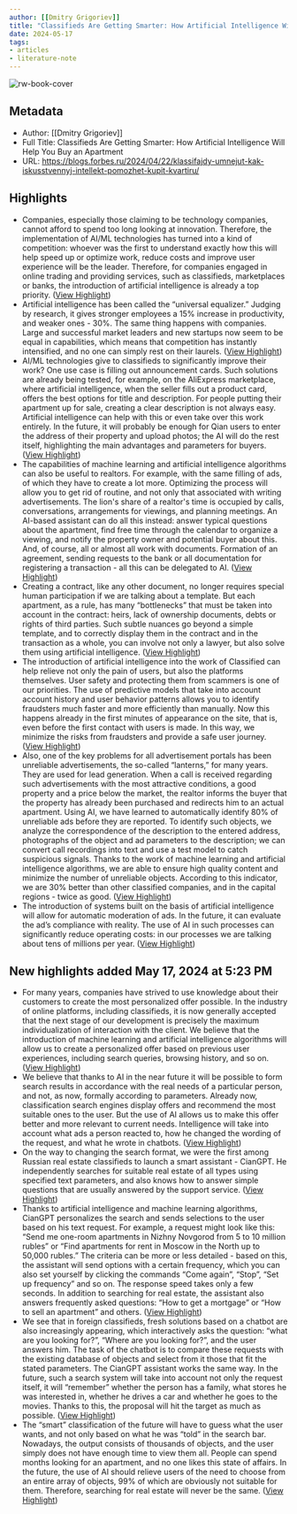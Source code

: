 ```yaml
---
author: [[Dmitry Grigoriev]]
title: "Classifieds Are Getting Smarter: How Artificial Intelligence Will Help You Buy an Apartment"
date: 2024-05-17
tags: 
- articles
- literature-note
---
```

![rw-book-cover](https://blogs.forbes.ru/wp-content/uploads/2024/04/igor-omilaev-eggfz5x2lna-unsplash-2560.jpg)

## Metadata
- Author: [[Dmitry Grigoriev]]
- Full Title: Classifieds Are Getting Smarter: How Artificial Intelligence Will Help You Buy an Apartment
- URL: https://blogs.forbes.ru/2024/04/22/klassifajdy-umnejut-kak-iskusstvennyj-intellekt-pomozhet-kupit-kvartiru/

## Highlights
- Companies, especially those claiming to be technology companies, cannot afford to spend too long looking at innovation. Therefore, the implementation of AI/ML technologies has turned into a kind of competition: whoever was the first to understand exactly how this will help speed up or optimize work, reduce costs and improve user experience will be the leader. Therefore, for companies engaged in online trading and providing services, such as classifieds, marketplaces or banks, the introduction of artificial intelligence is already a top priority. ([View Highlight](https://read.readwise.io/read/01hy38hce5egrqp1mz28fth7rc))
- Artificial intelligence has been called the “universal equalizer.” Judging by research, it gives stronger employees a 15% increase in productivity, and weaker ones - 30%. The same thing happens with companies. Large and successful market leaders and new startups now seem to be equal in capabilities, which means that competition has instantly intensified, and no one can simply rest on their laurels. ([View Highlight](https://read.readwise.io/read/01hy38hpmset6bbkjkxm6kjd4b))
- AI/ML technologies give to classifieds to significantly improve their work? One use case is filling out announcement cards. Such solutions are already being tested, for example, on the AliExpress marketplace, where artificial intelligence, when the seller fills out a product card, offers the best options for title and description. For people putting their apartment up for sale, creating a clear description is not always easy. Artificial intelligence can help with this or even take over this work entirely. In the future, it will probably be enough for Qian users to enter the address of their property and upload photos; the AI ​​will do the rest itself, highlighting the main advantages and parameters for buyers. ([View Highlight](https://read.readwise.io/read/01hy38ja3rnynkvadrp55x55wx))
- The capabilities of machine learning and artificial intelligence algorithms can also be useful to realtors. For example, with the same filling of ads, of which they have to create a lot more. Optimizing the process will allow you to get rid of routine, and not only that associated with writing advertisements. The lion's share of a realtor's time is occupied by calls, conversations, arrangements for viewings, and planning meetings. An AI-based assistant can do all this instead: answer typical questions about the apartment, find free time through the calendar to organize a viewing, and notify the property owner and potential buyer about this. And, of course, all or almost all work with documents. Formation of an agreement, sending requests to the bank or all documentation for registering a transaction - all this can be delegated to AI. ([View Highlight](https://read.readwise.io/read/01hy38qejdscphdbhw7yxrxs8g))
- Creating a contract, like any other document, no longer requires special human participation if we are talking about a template. But each apartment, as a rule, has many “bottlenecks” that must be taken into account in the contract: heirs, lack of ownership documents, debts or rights of third parties. Such subtle nuances go beyond a simple template, and to correctly display them in the contract and in the transaction as a whole, you can involve not only a lawyer, but also solve them using artificial intelligence. ([View Highlight](https://read.readwise.io/read/01hy38qqcn3kbyhr6nwx6ed3hw))
- The introduction of artificial intelligence into the work of Classified can help relieve not only the pain of users, but also the platforms themselves. User safety and protecting them from scammers is one of our priorities. The use of predictive models that take into account account history and user behavior patterns allows you to identify fraudsters much faster and more efficiently than manually. Now this happens already in the first minutes of appearance on the site, that is, even before the first contact with users is made. In this way, we minimize the risks from fraudsters and provide a safe user journey. ([View Highlight](https://read.readwise.io/read/01hy38r9ak2bwhh55zce2fmwth))
- Also, one of the key problems for all advertisement portals has been unreliable advertisements, the so-called “lanterns,” for many years. They are used for lead generation. When a call is received regarding such advertisements with the most attractive conditions, a good property and a price below the market, the realtor informs the buyer that the property has already been purchased and redirects him to an actual apartment. Using AI, we have learned to automatically identify 80% of unreliable ads before they are reported. To identify such objects, we analyze the correspondence of the description to the entered address, photographs of the object and ad parameters to the description; we can convert call recordings into text and use a test model to catch suspicious signals. Thanks to the work of machine learning and artificial intelligence algorithms, we are able to ensure high quality content and minimize the number of unreliable objects. According to this indicator, we are 30% better than other classified companies, and in the capital regions - twice as good. ([View Highlight](https://read.readwise.io/read/01hy38s573b7jartphz6d1w5jg))
- The introduction of systems built on the basis of artificial intelligence will allow for automatic moderation of ads. In the future, it can evaluate the ad’s compliance with reality. The use of AI in such processes can significantly reduce operating costs: in our processes we are talking about tens of millions per year. ([View Highlight](https://read.readwise.io/read/01hy38sgdsz26kjb8hmqrwhade))
## New highlights added May 17, 2024 at 5:23 PM
- For many years, companies have strived to use knowledge about their customers to create the most personalized offer possible. In the industry of online platforms, including classifieds, it is now generally accepted that the next stage of our development is precisely the maximum individualization of interaction with the client. We believe that the introduction of machine learning and artificial intelligence algorithms will allow us to create a personalized offer based on previous user experiences, including search queries, browsing history, and so on. ([View Highlight](https://read.readwise.io/read/01hy38wycrvsjk1jr2a1g1qata))
- We believe that thanks to AI in the near future it will be possible to form search results in accordance with the real needs of a particular person, and not, as now, formally according to parameters. Already now, classification search engines display offers and recommend the most suitable ones to the user. But the use of AI allows us to make this offer better and more relevant to current needs. Intelligence will take into account what ads a person reacted to, how he changed the wording of the request, and what he wrote in chatbots. ([View Highlight](https://read.readwise.io/read/01hy38x1ym5h7p11dbg2sanfg1))
- On the way to changing the search format, we were the first among Russian real estate classifieds to launch a smart assistant - CianGPT. He independently searches for suitable real estate of all types using specified text parameters, and also knows how to answer simple questions that are usually answered by the support service. ([View Highlight](https://read.readwise.io/read/01hy38xep06h0n5mn2sjkxnwr7))
- Thanks to artificial intelligence and machine learning algorithms, CianGPT personalizes the search and sends selections to the user based on his text request. For example, a request might look like this: “Send me one-room apartments in Nizhny Novgorod from 5 to 10 million rubles” or “Find apartments for rent in Moscow in the North up to 50,000 rubles.” The criteria can be more or less detailed - based on this, the assistant will send options with a certain frequency, which you can also set yourself by clicking the commands “Come again”, “Stop”, “Set up frequency” and so on. The response speed takes only a few seconds. In addition to searching for real estate, the assistant also answers frequently asked questions: “How to get a mortgage” or “How to sell an apartment” and others. ([View Highlight](https://read.readwise.io/read/01hy38xsw47vt3n7x04s5304w4))
- We see that in foreign classifieds, fresh solutions based on a chatbot are also increasingly appearing, which interactively asks the question: “what are you looking for?”, “Where are you looking for?”, and the user answers him. The task of the chatbot is to compare these requests with the existing database of objects and select from it those that fit the stated parameters. The CianGPT assistant works the same way. In the future, such a search system will take into account not only the request itself, it will “remember” whether the person has a family, what stores he was interested in, whether he drives a car and whether he goes to the movies. Thanks to this, the proposal will hit the target as much as possible. ([View Highlight](https://read.readwise.io/read/01hy38y5h84ew0c8pwm9my2m5c))
- The “smart” classification of the future will have to guess what the user wants, and not only based on what he was “told” in the search bar. Nowadays, the output consists of thousands of objects, and the user simply does not have enough time to view them all. People can spend months looking for an apartment, and no one likes this state of affairs. In the future, the use of AI should relieve users of the need to choose from an entire array of objects, 99% of which are obviously not suitable for them. Therefore, searching for real estate will never be the same. ([View Highlight](https://read.readwise.io/read/01hy38yewaxq28f2sv5vfwb8ja))
